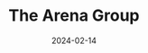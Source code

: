 ---  
layout: startup_page  
title: "The Arena Group"  
id: "thearenagroup.net"  
permalink: "/thearenagroupthearenagroup.net02142024/"  
website: "https://thearenagroup.net/"  
funding_round: "Equity"  
funding_amount: "$12M"  
investors: "Simplify Inventions, LLC"  
about: "The Arena Group is a technology platform and media company that transforms media brands. It provides tools for creators and publishers to monetize content and leverages anchor brands like Sports Illustrated to build businesses. The company aggregates content across a diverse portfolio, reaching over 100 million users monthly."  
markets: "Media, Technology, Publishing, Content, Digital Marketing, Digital Media"  
hq: "New York, New York, United States"  
founded_year: "1990"  
linkedin: "https://www.linkedin.com/company/thearenagroup"  
twitter: "https://twitter.com/The_Arena_Group"  
instagram: ""  
facebook: "https://www.facebook.com/TheArenaGroupWhereTheActionIs"  
crunchbase: "https://www.crunchbase.com/organization/themaven-network-inc"  
pitchbook: "https://pitchbook.com/profiles/company/167224-33"  

date_display: "14-Feb-2024"  
date: "2024-02-14"

# SEO Optimization  
meta_title: "The Arena Group - Equity Funding ($12M)"  
meta_description: "The Arena Group, The Arena Group is a technology platform and media company that transforms media brands. It provides tools for creators and publishers to monetize con..."  
meta_keywords: "The Arena Group, Media, Technology, Publishing, Content, Digital Marketing, Digital Media, Equity funding"  
canonical_url: "https://startup.projectstartups.com/thearenagroupthearenagroup.net02142024/"  
---